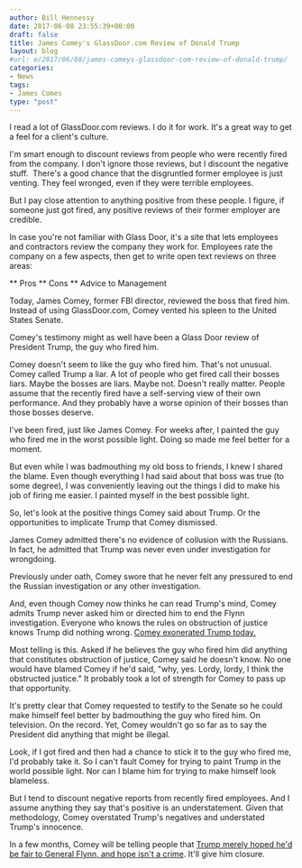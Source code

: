 ```yaml
---
author: Bill Hennessy
date: 2017-06-08 23:55:39+00:00
draft: false
title: James Comey's GlassDoor.com Review of Donald Trump
layout: blog
#url: e/2017/06/08/james-comeys-glassdoor-com-review-of-donald-trump/
categories:
- News
tags:
- James Comes
type: "post"
---
```


I read a lot of GlassDoor.com reviews. I do it for work. It's a great way to get a feel for a client's culture.

I'm smart enough to discount reviews from people who were recently fired from the company. I don't ignore those reviews, but I discount the negative stuff.  There's a good chance that the disgruntled former employee is just venting. They feel wronged, even if they were terrible employees.

But I pay close attention to anything positive from these people. I figure, if someone just got fired, any positive reviews of their former employer are credible.

In case you're not familiar with Glass Door, it's a site that lets employees and contractors review the company they work for. Employees rate the company on a few aspects, then get to write open text reviews on three areas:




** Pros
** Cons
** Advice to Management


Today, James Comey, former FBI director, reviewed the boss that fired him. Instead of using GlassDoor.com, Comey vented his spleen to the United States Senate.

Comey's testimony might as well have been a Glass Door review of President Trump, the guy who fired him.

Comey doesn't seem to like the guy who fired him. That's not unusual. Comey called Trump a liar. A lot of people who get fired call their bosses liars. Maybe the bosses are liars. Maybe not. Doesn't really matter. People assume that the recently fired have a self-serving view of their own performance. And they probably have a worse opinion of their bosses than those bosses deserve.

I've been fired, just like James Comey. For weeks after, I painted the guy who fired me in the worst possible light. Doing so made me feel better for a moment.

But even while I was badmouthing my old boss to friends, I knew I shared the blame. Even though everything I had said about that boss was true (to some degree), I was conveniently leaving out the things I did to make his job of firing me easier. I painted myself in the best possible light.

So, let's look at the positive things Comey said about Trump. Or the opportunities to implicate Trump that Comey dismissed.

James Comey admitted there's no evidence of collusion with the Russians. In fact, he admitted that Trump was never even under investigation for wrongdoing.

Previously under oath, Comey swore that he never felt any pressured to end the Russian investigation or any other investigation.

And, even though Comey now thinks he can read Trump's mind, Comey admits Trump never asked him or directed him to end the Flynn investigation. Everyone who knows the rules on obstruction of justice knows Trump did nothing wrong. [Comey exonerated Trump today.](https://www.zerohedge.com/news/2017-06-08/obstruction-justice-case-totally-dismantled-senator-risch)

Most telling is this. Asked if he believes the guy who fired him did anything that constitutes obstruction of justice, Comey said he doesn't know. No one would have blamed Comey if he'd said, "why, yes. Lordy, lordy, I think the obstructed justice." It probably took a lot of strength for Comey to pass up that opportunity.

It's pretty clear that Comey requested to testify to the Senate so he could make himself feel better by badmouthing the guy who fired him. On television. On the record. Yet, Comey wouldn't go so far as to say the President did anything that might be illegal.

Look, if I got fired and then had a chance to stick it to the guy who fired me, I'd probably take it. So I can't fault Comey for trying to paint Trump in the world possible light. Nor can I blame him for trying to make himself look blameless.

But I tend to discount negative reports from recently fired employees. And I assume anything they say that's positive is an understatement. Given that methodology, Comey overstated Trump's negatives and understated Trump's innocence.

In a few months, Comey will be telling people that [Trump merely hoped he'd be fair to General Flynn, and hope isn't a crime](https://www.foxnews.com/opinion/2017/06/08/gregg-jarrett-comey-exonerates-trump-so-much-for-obstruction.html). It'll give him closure.


